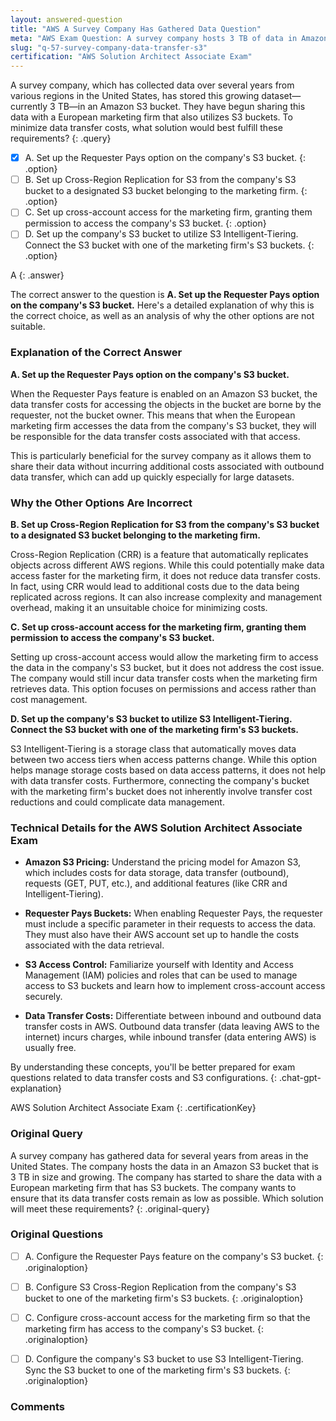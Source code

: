```yaml
---
layout: answered-question
title: "AWS A Survey Company Has Gathered Data Question"
meta: "AWS Exam Question: A survey company hosts 3 TB of data in Amazon S3, sharing it with a European firm. What solution minimizes data transfer costs? Answer: S3 buckets."
slug: "q-57-survey-company-data-transfer-s3"
certification: "AWS Solution Architect Associate Exam"
---
```



 A survey company, which has collected data over several years from various regions in the United States, has stored this growing dataset—currently 3 TB—in an Amazon S3 bucket. They have begun sharing this data with a European marketing firm that also utilizes S3 buckets. To minimize data transfer costs, what solution would best fulfill these requirements?
{: .query}

- [x] A. Set up the Requester Pays option on the company's S3 bucket.
{: .option}
- [ ] B. Set up Cross-Region Replication for S3 from the company's S3 bucket to a designated S3 bucket belonging to the marketing firm.
{: .option}
- [ ] C. Set up cross-account access for the marketing firm, granting them permission to access the company's S3 bucket.
{: .option}
- [ ] D. Set up the company's S3 bucket to utilize S3 Intelligent-Tiering. Connect the S3 bucket with one of the marketing firm's S3 buckets.
{: .option}

A
{: .answer}

The correct answer to the question is **A. Set up the Requester Pays option on the company's S3 bucket.** Here's a detailed explanation of why this is the correct choice, as well as an analysis of why the other options are not suitable.

### Explanation of the Correct Answer

**A. Set up the Requester Pays option on the company's S3 bucket.**

When the Requester Pays feature is enabled on an Amazon S3 bucket, the data transfer costs for accessing the objects in the bucket are borne by the requester, not the bucket owner. This means that when the European marketing firm accesses the data from the company's S3 bucket, they will be responsible for the data transfer costs associated with that access. 

This is particularly beneficial for the survey company as it allows them to share their data without incurring additional costs associated with outbound data transfer, which can add up quickly especially for large datasets. 

### Why the Other Options Are Incorrect

**B. Set up Cross-Region Replication for S3 from the company's S3 bucket to a designated S3 bucket belonging to the marketing firm.**

Cross-Region Replication (CRR) is a feature that automatically replicates objects across different AWS regions. While this could potentially make data access faster for the marketing firm, it does not reduce data transfer costs. In fact, using CRR would lead to additional costs due to the data being replicated across regions. It can also increase complexity and management overhead, making it an unsuitable choice for minimizing costs.

**C. Set up cross-account access for the marketing firm, granting them permission to access the company's S3 bucket.**

Setting up cross-account access would allow the marketing firm to access the data in the company's S3 bucket, but it does not address the cost issue. The company would still incur data transfer costs when the marketing firm retrieves data. This option focuses on permissions and access rather than cost management.

**D. Set up the company's S3 bucket to utilize S3 Intelligent-Tiering. Connect the S3 bucket with one of the marketing firm's S3 buckets.**

S3 Intelligent-Tiering is a storage class that automatically moves data between two access tiers when access patterns change. While this option helps manage storage costs based on data access patterns, it does not help with data transfer costs. Furthermore, connecting the company's bucket with the marketing firm's bucket does not inherently involve transfer cost reductions and could complicate data management.

### Technical Details for the AWS Solution Architect Associate Exam

- **Amazon S3 Pricing:** Understand the pricing model for Amazon S3, which includes costs for data storage, data transfer (outbound), requests (GET, PUT, etc.), and additional features (like CRR and Intelligent-Tiering).
  
- **Requester Pays Buckets:** When enabling Requester Pays, the requester must include a specific parameter in their requests to access the data. They must also have their AWS account set up to handle the costs associated with the data retrieval.

- **S3 Access Control:** Familiarize yourself with Identity and Access Management (IAM) policies and roles that can be used to manage access to S3 buckets and learn how to implement cross-account access securely.

- **Data Transfer Costs:** Differentiate between inbound and outbound data transfer costs in AWS. Outbound data transfer (data leaving AWS to the internet) incurs charges, while inbound transfer (data entering AWS) is usually free.

By understanding these concepts, you'll be better prepared for exam questions related to data transfer costs and S3 configurations.
{: .chat-gpt-explanation}

AWS Solution Architect Associate Exam
{: .certificationKey}

### Original Query

A survey company has gathered data for several years from areas in the United States. The company hosts the data in an Amazon S3 bucket that is 3 TB in size and growing. The company has started to share the data with a European marketing firm that has S3 buckets. The company wants to ensure that its data transfer costs remain as low as possible.
Which solution will meet these requirements?
{: .original-query}

### Original Questions

- [ ] A. Configure the Requester Pays feature on the company's S3 bucket.
{: .originaloption}
- [ ] B. Configure S3 Cross-Region Replication from the company's S3 bucket to one of the marketing firm's S3 buckets.
{: .originaloption}
- [ ] C. Configure cross-account access for the marketing firm so that the marketing firm has access to the company's S3 bucket.
{: .originaloption}
- [ ] D. Configure the company's S3 bucket to use S3 Intelligent-Tiering. Sync the S3 bucket to one of the marketing firm's S3 buckets.
{: .originaloption}


### Comments

